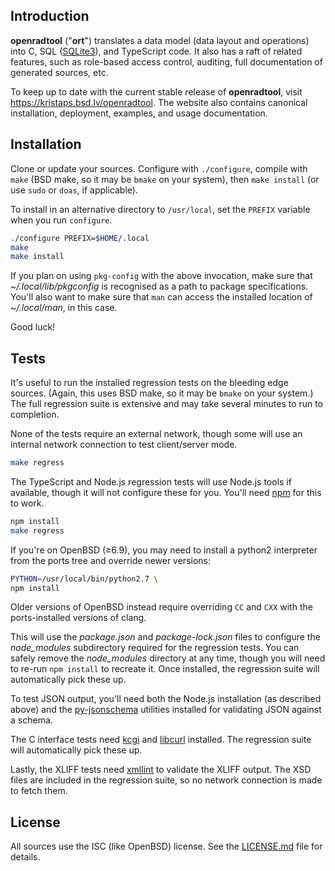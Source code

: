 ## Introduction

**openradtool** ("**ort**") translates a data model (data layout and
operations) into C, SQL ([SQLite3](https://sqlite.org)), and TypeScript
code.  It also has a raft of related features, such as role-based access
control, auditing, full documentation of generated sources, etc.

To keep up to date with the current stable release of **openradtool**, visit
https://kristaps.bsd.lv/openradtool.  The website also contains canonical
installation, deployment, examples, and usage documentation.

## Installation

Clone or update your sources.  Configure with `./configure`, compile
with `make` (BSD make, so it may be `bmake` on your system), then `make
install` (or use `sudo` or `doas`, if applicable).

To install in an alternative directory to `/usr/local`, set the `PREFIX`
variable when you run `configure`.

```sh
./configure PREFIX=$HOME/.local
make
make install
```

If you plan on using `pkg-config` with the above invocation, make sure
that *~/.local/lib/pkgconfig* is recognised as a path to package
specifications.  You'll also want to make sure that `man` can access the
installed location of *~/.local/man*, in this case.

Good luck!

## Tests

It's useful to run the installed regression tests on the bleeding edge
sources.  (Again, this uses BSD make, so it may be `bmake` on your
system.)  The full regression suite is extensive and may take several
minutes to run to completion.

None of the tests require an external network, though some will use an
internal network connection to test client/server mode.

```sh
make regress
```

The TypeScript and Node.js regression tests will use Node.js tools if
available, though it will not configure these for you.  You'll need
[npm](https://www.npmjs.com) for this to work.

```sh
npm install
make regress
```

If you're on OpenBSD (≥6.9), you may need to install a python2 interpreter from
the ports tree and override newer versions:

```sh
PYTHON=/usr/local/bin/python2.7 \
npm install
```

Older versions of OpenBSD instead require overriding `CC` and `CXX` with the
ports-installed versions of clang.

This will use the *package.json* and *package-lock.json* files to
configure the *node_modules* subdirectory required for the regression
tests.  You can safely remove the *node_modules* directory at any time,
though you will need to re-run `npm install` to recreate it.  Once
installed, the regression suite will automatically pick these up.

To test JSON output, you'll need both the Node.js installation (as described
above) and the [py-jsonschema](http://github.com/Julian/jsonschema) utilities
installed for validating JSON against a schema.

The C interface tests need [kcgi](https://kristaps.bsd.lv/kcgi) and
[libcurl](https://curl.se/libcur) installed.  The regression suite will
automatically pick these up.

Lastly, the XLIFF tests need [xmllint](http://xmlsoft.org/) to validate
the XLIFF output.  The XSD files are included in the regression suite,
so no network connection is made to fetch them.

## License

All sources use the ISC (like OpenBSD) license.  See the
[LICENSE.md](LICENSE.md) file for details.
